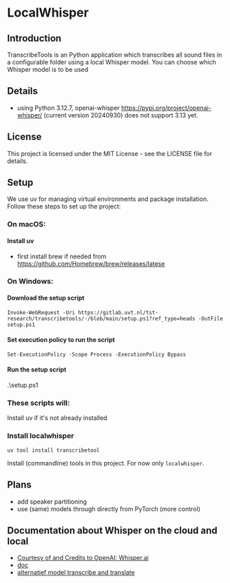 # LocalWhisper

## Introduction
TranscribeTools is an Python application which transcribes all 
sound files in a configurable folder using a local Whisper model. 
You can choose which Whisper model is to be used 

## Details
 - using Python 3.12.7, openai-whisper https://pypi.org/project/openai-whisper/ (current version 20240930) 
does not support 3.13 yet.

## License
This project is licensed under the MIT License - see the LICENSE file for details.

## Setup
We use uv for managing virtual environments and package installation. Follow these steps to set up the project:

### On macOS:
#### Install uv

- first install brew if needed from https://github.com/Homebrew/brew/releases/latese

### On Windows:
#### Download the setup script
```Invoke-WebRequest -Uri https://gitlab.uvt.nl/tst-research/transcribetools/-/blob/main/setup.ps1?ref_type=heads -OutFile setup.ps1```

#### Set execution policy to run the script
```Set-ExecutionPolicy -Scope Process -ExecutionPolicy Bypass```

#### Run the setup script
.\setup.ps1

### These scripts will:

Install uv if it's not already installed

### Install localwhisper

```uv tool install transcribetool```

Install (commandline) tools in this project. For now only `localwhisper`.

## Plans
- add speaker partitioning
- use (same) models through directly from PyTorch (more control)

## Documentation about Whisper on the cloud and local
- [Courtesy of and Credits to OpenAI: Whisper.ai](https://github.com/openai/whisper/blob/main/README.md)
- [doc](https://pypi.org/project/openai-whisper/)
- [alternatief model transcribe and translate](https://huggingface.co/facebook/seamless-m4t-v2-large)